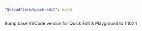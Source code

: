 ```yaml
---
"@cloudflare/quick-edit": minor
---
```


Bump base VSCode version for Quick Edit & Playground to 1.102.1
